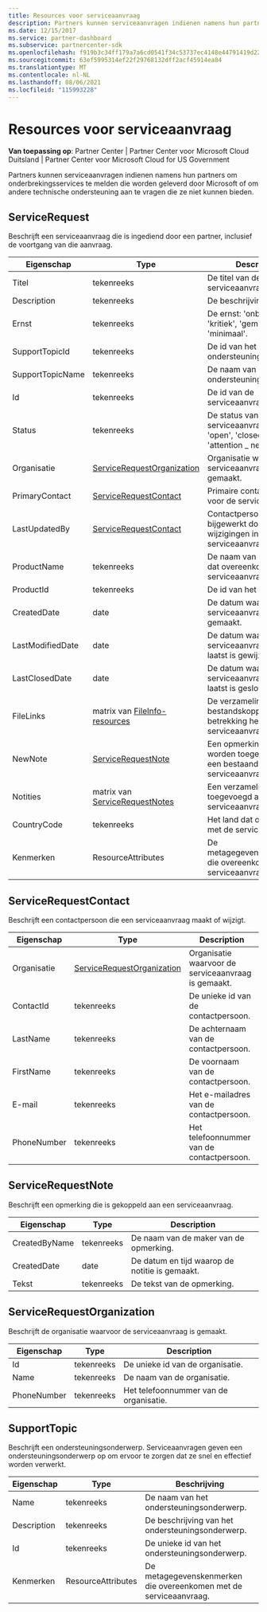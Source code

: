 ```yaml
---
title: Resources voor serviceaanvraag
description: Partners kunnen serviceaanvragen indienen namens hun partners om onderbrekingsservices te melden die worden geleverd door Microsoft of om andere technische ondersteuning aan te vragen die ze niet kunnen bieden.
ms.date: 12/15/2017
ms.service: partner-dashboard
ms.subservice: partnercenter-sdk
ms.openlocfilehash: f919b3c34ff179a7a6cd0541f34c53737ec4148e44791419d2252fae64b0658d
ms.sourcegitcommit: 63ef5995314ef22f29768132dff2acf45914ea84
ms.translationtype: MT
ms.contentlocale: nl-NL
ms.lasthandoff: 08/06/2021
ms.locfileid: "115993228"
---
```

# <a name="service-request-resources"></a>Resources voor serviceaanvraag

**Van toepassing op**: Partner Center | Partner Center voor Microsoft Cloud Duitsland | Partner Center voor Microsoft Cloud for US Government

Partners kunnen serviceaanvragen indienen namens hun partners om onderbrekingsservices te melden die worden geleverd door Microsoft of om andere technische ondersteuning aan te vragen die ze niet kunnen bieden.

## <a name="servicerequest"></a>ServiceRequest

Beschrijft een serviceaanvraag die is ingediend door een partner, inclusief de voortgang van die aanvraag.

| Eigenschap         | Type                                                          | Description                                                                          |
|------------------|---------------------------------------------------------------|--------------------------------------------------------------------------------------|
| Titel            | tekenreeks                                                        | De titel van de serviceaanvraag.                                                           |
| Description      | tekenreeks                                                        | De beschrijving.                                                                     |
| Ernst         | tekenreeks                                                        | De ernst: 'onbekend', 'kritiek', 'gemiddeld' of 'minimaal'.                       |
| SupportTopicId   | tekenreeks                                                        | De id van het ondersteuningsonderwerp.                                                         |
| SupportTopicName | tekenreeks                                                        | De naam van het ondersteuningsonderwerp.                                                       |
| Id               | tekenreeks                                                        | De id van de serviceaanvraag.                                                       |
| Status           | tekenreeks                                                        | De status van de serviceaanvraag: 'none', 'open', 'closed' of 'attention \_ needed'. |
| Organisatie     | [ServiceRequestOrganization](#servicerequestorganization)     | Organisatie waarvoor de serviceaanvraag is gemaakt.                               |
| PrimaryContact   | [ServiceRequestContact](#servicerequestcontact)               | Primaire contactpersoon voor de serviceaanvraag.                                              |
| LastUpdatedBy    | [ServiceRequestContact](#servicerequestcontact)               | Contactpersoon laatst bijgewerkt door voor wijzigingen in de serviceaanvraag.                        |
| ProductName      | tekenreeks                                                        | De naam van het product dat overeenkomt met de serviceaanvraag.                     |
| ProductId        | tekenreeks                                                        | De id van het product.                                                               |
| CreatedDate      | date                                                          | De datum waarop de serviceaanvraag is gemaakt.                                          |
| LastModifiedDate | date                                                          | De datum waarop de serviceaanvraag voor het laatst is gewijzigd.                                 |
| LastClosedDate   | date                                                          | De datum waarop de serviceaanvraag voor het laatst is gesloten.                                   |
| FileLinks        | matrix van [FileInfo-resources](utility-resources.md#fileinfo) | De verzameling bestandskoppelingen die betrekking hebben op de serviceaanvraag.                    |
| NewNote          | [ServiceRequestNote](#servicerequestnote)                     | Een opmerking kan worden toegevoegd aan een bestaande serviceaanvraag.                                  |
| Notities            | matrix van [ServiceRequestNotes](#servicerequestnote)           | Een verzameling notities toegevoegd aan de serviceaanvraag.                                  |
| CountryCode      | tekenreeks                                                        | Het land dat overeenkomt met de serviceaanvraag.                                    |
| Kenmerken       | ResourceAttributes                                            | De metagegevenskenmerken die overeenkomen met de serviceaanvraag.                        |

## <a name="servicerequestcontact"></a>ServiceRequestContact

Beschrijft een contactpersoon die een serviceaanvraag maakt of wijzigt.

| Eigenschap     | Type                                                      | Description                                            |
|--------------|-----------------------------------------------------------|--------------------------------------------------------|
| Organisatie | [ServiceRequestOrganization](#servicerequestorganization) | Organisatie waarvoor de serviceaanvraag is gemaakt. |
| ContactId    | tekenreeks                                                    | De unieke id van de contactpersoon.                               |
| LastName     | tekenreeks                                                    | De achternaam van de contactpersoon.                          |
| FirstName    | tekenreeks                                                    | De voornaam van de contactpersoon.                         |
| E-mail        | tekenreeks                                                    | Het e-mailadres van de contactpersoon.                              |
| PhoneNumber  | tekenreeks                                                    | Het telefoonnummer van de contactpersoon.                       |

## <a name="servicerequestnote"></a>ServiceRequestNote

Beschrijft een opmerking die is gekoppeld aan een serviceaanvraag.

| Eigenschap      | Type   | Description                                  |
|---------------|--------|----------------------------------------------|
| CreatedByName | tekenreeks | De naam van de maker van de opmerking.         |
| CreatedDate   | date   | De datum en tijd waarop de notitie is gemaakt. |
| Tekst          | tekenreeks | De tekst van de opmerking.                        |

## <a name="servicerequestorganization"></a>ServiceRequestOrganization

Beschrijft de organisatie waarvoor de serviceaanvraag is gemaakt.

| Eigenschap    | Type   | Description                           |
|-------------|--------|---------------------------------------|
| Id          | tekenreeks | De unieke id van de organisatie.    |
| Name        | tekenreeks | De naam van de organisatie.         |
| PhoneNumber | tekenreeks | Het telefoonnummer van de organisatie. |

## <a name="supporttopic"></a>SupportTopic

Beschrijft een ondersteuningsonderwerp. Serviceaanvragen geven een ondersteuningsonderwerp op om ervoor te zorgen dat ze snel en effectief worden verwerkt.

| Eigenschap    | Type               | Beschrijving                                                   |
|-------------|--------------------|---------------------------------------------------------------|
| Name        | tekenreeks             | De naam van het ondersteuningsonderwerp.                                |
| Description | tekenreeks             | De beschrijving van het ondersteuningsonderwerp.                         |
| Id          | tekenreeks             | De unieke id van het ondersteuningsonderwerp.                           |
| Kenmerken  | ResourceAttributes | De metagegevenskenmerken die overeenkomen met de serviceaanvraag. |

